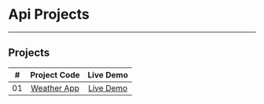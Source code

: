 # Api Projects

---

## Projects

| #  |                          Project Code                          |                                     Live Demo                                     |
|:--:|:--------------------------------------------------------------:|:---------------------------------------------------------------------------------:|
| 01 |                   [Weather App](Weather-main)                  |              [Live Demo](https://weather-app-stockfish.vercel.app/)               |

